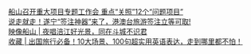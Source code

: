   
[船山召开重大项目专题工作会  重点“关照”12个“问题项目”](http://www.dianyue.me/archives/888/nvz6g4pwa3te5mwa/)  
[说走就走！遂宁“签注神器”来了，港澳台旅游签注立等可取!](http://www.dianyue.me/archives/871/u8c363vrkwkppfx0/)  
[映像船山 | 夜唱涪江好光景，同在斗城不识君](http://www.dianyue.me/archives/907/nztnn6x8969wxhhn/)  
[收藏 | 出国旅行必备！10大场景、100句超实用英语表达，走到哪里都不怕！](http://www.dianyue.me/archives/926/28td5l6b7e6sp47t/)